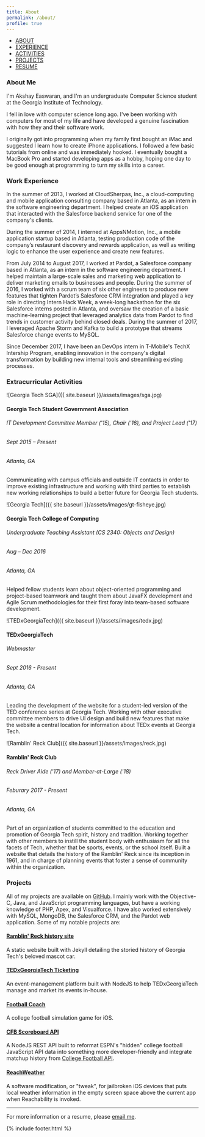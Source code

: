 ```yaml
---
title: About
permalink: /about/
profile: true
---
```


<div id="nav">
    <ul>
    <li><a href="#about">ABOUT</a></li>
    <li><a href="#work-experience">EXPERIENCE</a></li>
    <li><a href="#extracurriculars">ACTIVITIES</a></li>
    <li><a href="#projects">PROJECTS</a></li>
    <li><a href="#resume">RESUME</a></li>
    </ul>
</div>

### <a name="about"></a>About Me
I'm Akshay Easwaran, and I'm an undergraduate Computer Science student at the Georgia Institute of Technology.

I fell in love with computer science long ago. I've been working with computers for most of my life and have developed a genuine fascination with how they and their software work.

I originally got into programming when my family first bought an iMac and suggested I learn how to create iPhone applications. I followed a few basic tutorials from online and was immediately hooked. I eventually bought a MacBook Pro and started developing apps as a hobby, hoping one day to be good enough at programming to turn my skills into a career.

### <a name="work-experience"></a>Work Experience
In the summer of 2013, I worked at CloudSherpas, Inc., a cloud-computing and mobile application consulting company based in Atlanta, as an intern in the software engineering department. I helped create an iOS application that interacted with the Salesforce backend service for one of the company's clients.

During the summer of 2014, I interned at AppsNMotion, Inc., a mobile application startup based in Atlanta, testing production code of the company’s restaurant discovery and rewards application, as well as writing logic to enhance the user experience and create new features.

From July 2014 to August 2017, I worked at Pardot, a Salesforce company based in Atlanta, as an intern in the software engineering department. I helped maintain a large-scale sales and marketing web application to deliver marketing emails to businesses and people. During the summer of 2016, I worked with a scrum team of six other engineers to produce new features that tighten Pardot’s Salesforce CRM integration and played a key role in directing Intern Hack Week, a week-long hackathon for the six Salesforce interns posted in Atlanta, and oversaw the creation of a basic machine-learning project that leveraged analytics data from Pardot to find trends in customer activity behind closed deals. During the summer of 2017, I leveraged Apache Storm and Kafka to build a prototype that streams Salesforce change events to MySQL.

Since December 2017, I have been an DevOps intern in T-Mobile's TechX Intership Program, enabling innovation in the company's digital transformation by building new internal tools and streamlining existing processes.

### <a name="extracurriculars"></a>Extracurricular Activities

![Georgia Tech SGA]({{ site.baseurl }}/assets/images/sga.jpg)
<h4 style="margin-bottom:10px;">Georgia Tech Student Government Association</h4>

###### IT Development Committee Member ('15), Chair ('16), and Project Lead ('17)

###### Sept 2015 – Present

###### Atlanta, GA

Communicating with campus officials and outside IT contacts in order to improve existing infrastructure and working with third parties to establish new working relationships to build a better future for Georgia Tech students.

![Georgia Tech]({{ site.baseurl }}/assets/images/gt-fisheye.jpg)
<h4 style="margin-bottom:10px;">Georgia Tech College of Computing</h4>

###### Undergraduate Teaching Assistant (CS 2340: Objects and Design)

###### Aug – Dec 2016

###### Atlanta, GA

Helped fellow students learn about object-oriented programming and project-based teamwork and taught them about JavaFX development and Agile Scrum methodologies for their first foray into team-based software development.

![TEDxGeorgiaTech]({{ site.baseurl }}/assets/images/tedx.jpg)
<h4 style="margin-bottom:10px;">TEDxGeorgiaTech</h4>

###### Webmaster

###### Sept 2016 - Present

###### Atlanta, GA

Leading the development of the website for a student-led version of the TED conference series at Georgia Tech. Working with other executive committee members to drive UI design and build new features that make the website a central location for information about TEDx events at Georgia Tech.

![Ramblin' Reck Club]({{ site.baseurl }}/assets/images/reck.jpg)
<h4 style="margin-bottom:10px;">Ramblin' Reck Club</h4>

###### Reck Driver Aide ('17) and Member-at-Large ('18)

###### Feburary 2017 - Present

###### Atlanta, GA

Part of an organization of students committed to the education and promotion of Georgia Tech spirit, history and tradition. Working together with other members to instill the student body with enthusiasm for all the facets of Tech, whether that be sports, events, or the school itself. Built a website that details the history of the Ramblin' Reck since its inception in 1961, and in charge of planning events that foster a sense of community within the organization.

### <a name="projects"></a>Projects

All of my projects are available on [GitHub](https://github.com/akeaswaran). I mainly work with the Objective-C, Java, and JavaScript programming languages, but have a working knowledge of PHP, Apex, and Visualforce. I have also worked extensively with MySQL, MongoDB, the Salesforce CRM, and the Pardot web application. Some of my notable projects are:

#### [Ramblin' Reck history site](https://akeaswaran.me/reck/)
A static website built with Jekyll detailing the storied history of Georgia Tech's beloved mascot car.

#### [TEDxGeorgiaTech Ticketing](https://github.com/tedxgeorgiatech/tedxgt-ticketing)
An event-management platform built with NodeJS to help TEDxGeorgiaTech manage and market its events in-house.

#### [Football Coach](https://github.com/akeaswaran/FootballCoach-iOS)
A college football simulation game for iOS.

#### [CFB Scoreboard API](https://github.com/akeaswaran/cfb-scoreboard-api)
A NodeJS REST API built to reformat ESPN's "hidden" college football JavaScript API data into something more developer-friendly and integrate matchup history from [College Football API](https://collegefootballapi.com/).

#### [ReachWeather](https://github.com/akeaswaran/ReachWeather)
A software modification, or "tweak", for jailbroken iOS devices that puts local weather information in the empty screen space above the current app when Reachability is invoked.

---

For more information or a resume, please [email me](mailto:akeaswaran@gatech.edu).

{% include footer.html %}
